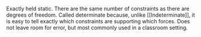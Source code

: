 Exactly held static. There are the same number of constraints as there are degrees of freedom.
Called determinate because, unlike [[Indeterminate]], it is easy to tell exactly which constraints are supporting which forces.
Does not leave room for error, but most commonly used in a classroom setting.